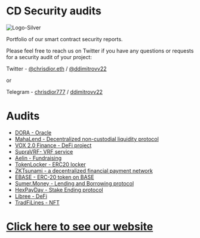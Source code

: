 # CD Security audits

![Logo-Silver](https://github.com/CDSecurity/audits/assets/114223356/a8c4e223-cc34-4c97-a4a2-01ab014d8f4f)

Portfolio of our smart contract security reports.

Please feel free to reach us on Twitter if you have any questions or requests for a security audit of your project:

Twitter - [@chrisdior.eth](https://twitter.com/chrisdior777) / [@ddimitrovv22](https://twitter.com/ddimitrovv22)

or

Telegram - [chrisdior777](https://t.me/chrisdior777) / [ddimitrovv22](https://t.me/ddimitrov22)

# Audits

- [DORA - Oracle](https://github.com/CDSecurity/audits/blob/main/audit%20reports/DORA-final.pdf)
- [MahaLend - Decentralized non-custodial liquidity protocol](https://github.com/CDSecurity/audits/blob/main/audit%20reports/MahaLend.pdf)
- [VOX 2.0 Finance - DeFi project](https://github.com/CDSecurity/audits/blob/main/audit%20reports/VOX2.0-Report.md)
- [SupraVRF- VRF service](https://github.com/CDSecurity/audits/blob/main/audit%20reports/SUPRAVRF-final.pdf)
- [Aelin - Fundraising](https://github.com/CDSecurity/audits/blob/main/audit%20reports/Aelin-Sub7-Security-Review.pdf)
- [TokenLocker - ERC20 locker](https://github.com/CDSecurity/audits/blob/main/audit%20reports/TokenLocker.md)
- [ZKTsunami - a decentralized financial payment network](https://github.com/CDSecurity/audits/blob/main/audit%20reports/ZKTsunami-report.pdf)
- [EBASE - ERC-20 token on BASE](https://github.com/CDSecurity/audits/blob/main/audit%20reports/EBASE-security-review.pdf)
- [Sumer.Money - Lending and Borrowing protocol](https://github.com/CDSecurity/audits/blob/main/audit%20reports/SumerMoney%20-%20Security-Review.pdf)
- [HexPayDay - Stake Ending protocol](https://github.com/CDSecurity/audits/blob/main/audit%20reports/HexPayDay-security-review.pdf)
- [Libree - DeFi](https://github.com/CDSecurity/audits/blob/main/audit%20reports/Libree-Security-Review.pdf)
- [TradFiLines - NFT](https://github.com/CDSecurity/audits/blob/main/audit%20reports/TradFiLines-report.pdf)

# [Click here to see our website](https://cdsecurity.site/)





